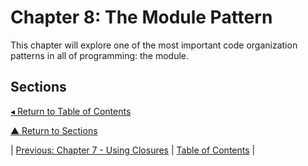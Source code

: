 # Chapter 8: The Module Pattern
This chapter will explore one of the most important code organization patterns in all of programming: the module.

## Sections

[◂ Return to Table of Contents](../README.md)

[▲ Return to Sections](#sections)

| [Previous: Chapter 7 - Using Closures](../07/README.md) | [Table of Contents](../README.md#table-of-contents) |
